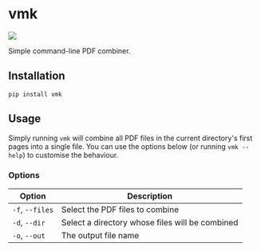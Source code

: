 # vmk

![](https://cdn.discordapp.com/attachments/823396088605573170/831609055792463872/rsz_axggz5fpxpf2aaaaaelftksuqmcc.png?ex=661ecec9&is=660c59c9&hm=06ee2bf8150322d716347a0622f07a230e528514f82ee7dcdc70d44104b211ef&)

Simple command-line PDF combiner.

## Installation

`pip install vmk`

## Usage

Simply running `vmk` will combine all PDF files in the current directory's first pages into a single file.
You can use the options below (or running `vmk --help`) to customise the behaviour.

### Options

| Option          | Description                                     |
| --------------- | ----------------------------------------------- |
| `-f`, `--files` | Select the PDF files to combine                 |
| `-d`, `--dir`   | Select a directory whose files will be combined |
| `-o`, `--out`   | The output file name                            |
